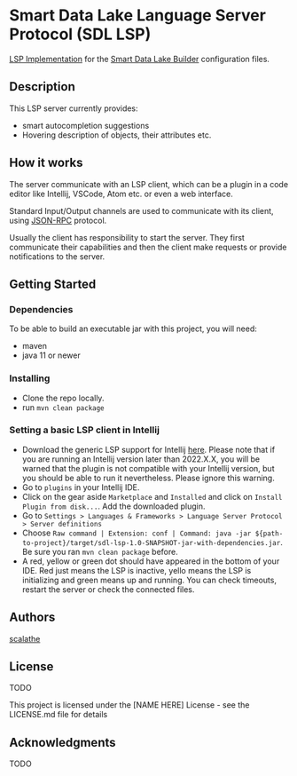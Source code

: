 # Smart Data Lake Language Server Protocol (SDL LSP)

[LSP Implementation](https://microsoft.github.io/language-server-protocol/implementors/servers/) for the [Smart Data Lake Builder](https://smartdatalake.ch/) configuration files.
## Description

This LSP server currently provides:
* smart autocompletion suggestions
* Hovering description of objects, their attributes etc.

## How it works
The server communicate with an LSP client, which can be a plugin in a code editor like Intellij, VSCode, Atom etc. or even a web interface.

Standard Input/Output channels are used to communicate with its client, using [JSON-RPC](https://www.jsonrpc.org/specification) protocol.

Usually the client has responsibility to start the server. They first communicate their capabilities and then the client make requests or provide notifications to the server.

## Getting Started

### Dependencies
To be able to build an executable jar with this project, you will need:
* maven
* java 11 or newer
### Installing

* Clone the repo locally.
* run `mvn clean package`

### Setting a basic LSP client in Intellij

* Download the generic LSP support for Intellij [here](https://plugins.jetbrains.com/plugin/10209-lsp-support). Please note that if you are running an Intellij version later than 2022.X.X, you will be warned that the plugin is not compatible with your Intellij version, but you should be able to run it nevertheless. Please ignore this warning.
* Go to `plugins` in your Intellij IDE.
* Click on the gear aside `Marketplace` and `Installed` and click on `Install Plugin from disk...`. Add the downloaded plugin.
* Go to `Settings > Languages & Frameworks > Language Server Protocol > Server definitions`
* Choose `Raw command | Extension: conf | Command: java -jar ${path-to-project}/target/sdl-lsp-1.0-SNAPSHOT-jar-with-dependencies.jar`. Be sure you ran `mvn clean package` before.
* A red, yellow or green dot should have appeared in the bottom of your IDE. Red just means the LSP is inactive, yello means the LSP is initializing and green means up and running. You can check timeouts, restart the server or check the connected files.


## Authors
[scalathe](https://github.com/dsalathe)

## License
TODO

This project is licensed under the [NAME HERE] License - see the LICENSE.md file for details

## Acknowledgments

TODO